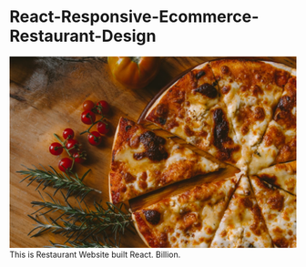 # React-Responsive-Ecommerce-Restaurant-Design
![alt text](https://github.com/Andrea0115/React-Pizza-Restaurant/blob/main/restaurant/src/images/product-1.jpg)
This is Restaurant Website built React. Billion.

